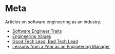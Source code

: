 # Meta

Articles on software engineering as an industry.

+ [Software Engineer Traits](https://medium.com/engineering-leadership/software-engineer-traits-fbf5dee9289c#.x12eqoj4j)
+ [Engineering Values](https://medium.com/medium-eng/engineering-values-7143c0db0bd6#.6s5dycn0w)
+ [Good Tech Lead, Bad Tech Lead](https://medium.com/swlh/good-tech-lead-bad-tech-lead-948b2b806d86#.xvox6tuop)
+ [Lessons from a Year as an Engineering Manager](https://medium.com/@svoisen/lessons-from-a-year-as-an-engineering-manager-871df4a762f#.8yx7kp839)
